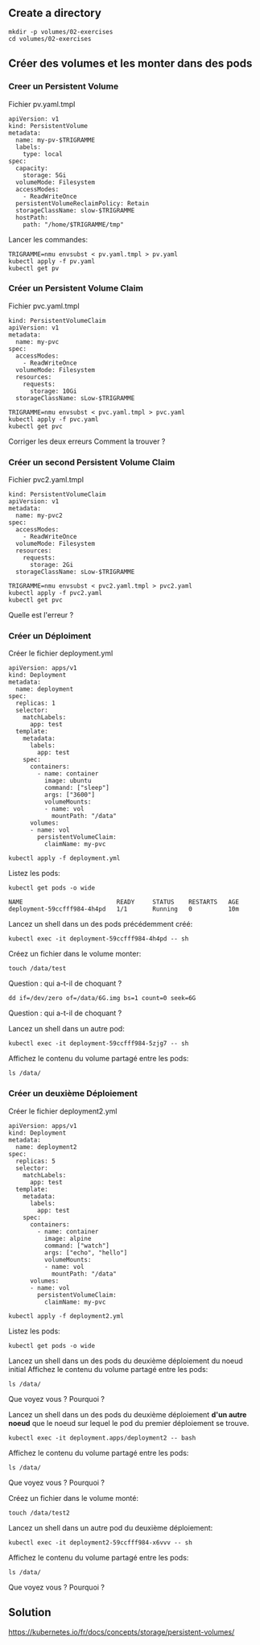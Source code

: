 ## Create a directory

```
mkdir -p volumes/02-exercises
cd volumes/02-exercises
```

## Créer des volumes et les monter dans des pods

### Creer un Persistent Volume

Fichier pv.yaml.tmpl

```
apiVersion: v1
kind: PersistentVolume
metadata:
  name: my-pv-$TRIGRAMME
  labels:
    type: local
spec:
  capacity:
    storage: 5Gi
  volumeMode: Filesystem
  accessModes:
    - ReadWriteOnce
  persistentVolumeReclaimPolicy: Retain
  storageClassName: slow-$TRIGRAMME
  hostPath:
    path: "/home/$TRIGRAMME/tmp"
```

Lancer les commandes:
```
TRIGRAMME=nmu envsubst < pv.yaml.tmpl > pv.yaml
kubectl apply -f pv.yaml
kubectl get pv
```

### Créer un Persistent Volume Claim

Fichier pvc.yaml.tmpl

```
kind: PersistentVolumeClaim
apiVersion: v1
metadata:
  name: my-pvc
spec:
  accessModes:
    - ReadWriteOnce
  volumeMode: Filesystem
  resources:
    requests:
      storage: 10Gi
  storageClassName: sLow-$TRIGRAMME
```


```
TRIGRAMME=nmu envsubst < pvc.yaml.tmpl > pvc.yaml
kubectl apply -f pvc.yaml
kubectl get pvc
```

Corriger les deux erreurs
Comment la trouver ?

### Créer un second Persistent Volume Claim

Fichier pvc2.yaml.tmpl

```
kind: PersistentVolumeClaim
apiVersion: v1
metadata:
  name: my-pvc2
spec:
  accessModes:
    - ReadWriteOnce
  volumeMode: Filesystem
  resources:
    requests:
      storage: 2Gi
  storageClassName: sLow-$TRIGRAMME
```


```
TRIGRAMME=nmu envsubst < pvc2.yaml.tmpl > pvc2.yaml
kubectl apply -f pvc2.yaml
kubectl get pvc
```

Quelle est l'erreur ?

### Créer un Déploiment

Créer le fichier deployment.yml

```
apiVersion: apps/v1
kind: Deployment
metadata:
  name: deployment
spec:
  replicas: 1
  selector:
    matchLabels:
      app: test
  template:
    metadata:
      labels:
        app: test
    spec:
      containers:
        - name: container
          image: ubuntu
          command: ["sleep"]
          args: ["3600"]
          volumeMounts:
          - name: vol
            mountPath: "/data"
      volumes:
      - name: vol
        persistentVolumeClaim: 
          claimName: my-pvc
```

`kubectl apply -f deployment.yml`

Listez les pods:

`kubectl get pods -o wide`

```
NAME                          READY     STATUS    RESTARTS   AGE
deployment-59ccfff984-4h4pd   1/1       Running   0          10m
```

Lancez un shell dans un des pods précédemment créé:

`kubectl exec -it deployment-59ccfff984-4h4pd -- sh`

Créez un fichier dans le volume monter:

`touch /data/test`

Question : qui a-t-il de choquant ?

`dd if=/dev/zero of=/data/6G.img bs=1 count=0 seek=6G`

Question : qui a-t-il de choquant ?

Lancez un shell dans un autre pod:

`kubectl exec -it deployment-59ccfff984-5zjg7 -- sh`

Affichez le contenu du volume partagé entre les pods:

`ls /data/`

### Créer un deuxième Déploiement

Créer le fichier deployment2.yml

```
apiVersion: apps/v1
kind: Deployment
metadata:
  name: deployment2
spec:
  replicas: 5
  selector:
    matchLabels:
      app: test
  template:
    metadata:
      labels:
        app: test
    spec:
      containers:
        - name: container
          image: alpine
          command: ["watch"]
          args: ["echo", "hello"]
          volumeMounts:
          - name: vol
            mountPath: "/data"
      volumes:
      - name: vol
        persistentVolumeClaim:
          claimName: my-pvc
```

`kubectl apply -f deployment2.yml`

Listez les pods:

`kubectl get pods -o wide`

Lancez un shell dans un des pods du deuxième déploiement du noeud initial
Affichez le contenu du volume partagé entre les pods:

`ls /data/`

Que voyez vous ? Pourquoi ?

Lancez un shell dans un des pods du deuxième déploiement **d'un autre noeud** 
que le noeud sur lequel le pod du premier déploiement se trouve.

`kubectl exec -it deployment.apps/deployment2 -- bash`

Affichez le contenu du volume partagé entre les pods:

`ls /data/`

Que voyez vous ? Pourquoi ?

Créez un fichier dans le volume monté:

`touch /data/test2`

Lancez un shell dans un autre pod du deuxième déploiement:

`kubectl exec -it deployment2-59ccfff984-x6vvv -- sh`

Affichez le contenu du volume partagé entre les pods:

`ls /data/`

Que voyez vous ? Pourquoi ?

## Solution

https://kubernetes.io/fr/docs/concepts/storage/persistent-volumes/

